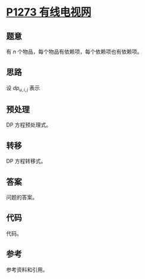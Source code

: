 # [P1273 有线电视网](https://www.luogu.com.cn/problem/P1273)

## 题意

有 $n$ 个物品，每个物品有依赖项，每个依赖项也有依赖项。

## 思路

设 $dp_{u,i,j}$ 表示

## 预处理

DP 方程预处理式。

## 转移

DP 方程转移式。

## 答案

问题的答案。

## 代码

代码。

## 参考

参考资料和引用。
